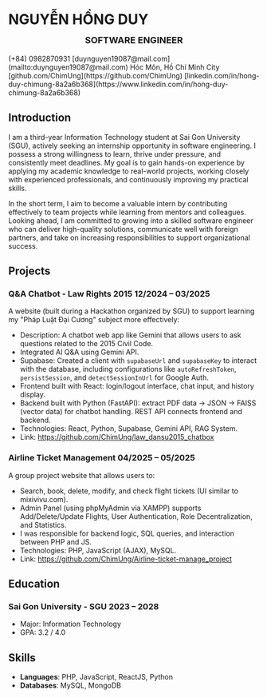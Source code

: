 # NGUYỄN HỒNG DUY
<p style="text-align: center; font-size: 18px; font-weight: bold; margin-top: -5px;">
  SOFTWARE ENGINEER
</p>
<!-- The unordered list immediately after the h1 will be formatted on a single
line. It is intended to be used for contact details -->
   (+84) 0982870931  
   [duynguyen19087@mail.com](mailto:duynguyen19087@mail.com)  
   Hóc Môn, Hồ Chí Minh City  
   [github.com/ChimUng](https://github.com/ChimUng)  
   [linkedin.com/in/hong-duy-chimung-8a2a6b368](https://www.linkedin.com/in/hong-duy-chimung-8a2a6b368)


<!-- The paragraph after the h1 and ul and before the first h2 is optional. It
is intended to be used for a short summary. -->


## Introduction

<!-- You have to wrap the "left" and "right" half of these headings in spans by
hand -->

   I am a third-year Information Technology student at Sai Gon University (SGU), actively seeking an internship opportunity in software engineering. I possess a strong willingness to learn, thrive under pressure, and consistently meet deadlines. My goal is to gain hands-on experience by applying my academic knowledge to real-world projects, working closely with experienced professionals, and continuously improving my practical skills.

   In the short term, I aim to become a valuable intern by contributing effectively to team projects while learning from mentors and colleagues. Looking ahead, I am committed to growing into a skilled software engineer who can deliver high-quality solutions, communicate well with foreign partners, and take on increasing responsibilities to support organizational success.

## Projects

### <span>Q&A Chatbot - Law Rights 2015</span> <span>12/2024 – 03/2025</span>
   
A website (built during a Hackathon organized by SGU) to support learning my "Pháp Luật Đại Cương" subject more effectively:

   - Description: A chatbot web app like Gemini that allows users to ask questions related to the 2015 Civil Code.
   - Integrated AI Q&A using Gemini API.
   - Supabase: Created a client with `supabaseUrl` and `supabaseKey` to interact with the database, including configurations like `autoRefreshToken`, `persistSession`, and `detectSessionInUrl` for Google Auth.
   - Frontend built with React: login/logout interface, chat input, and history display.
   - Backend built with Python (FastAPI): extract PDF data → JSON → FAISS (vector data) for chatbot handling. REST API connects frontend and backend.
   - Technologies: React, Python, Supabase, Gemini API, RAG System.
   - Link: https://github.com/ChimUng/law_dansu2015_chatbox

### <span>Airline Ticket Management</span> <span>04/2025 – 05/2025</span>

A group project website that allows users to:

   - Search, book, delete, modify, and check flight tickets (UI similar to mixivivu.com).
   - Admin Panel (using phpMyAdmin via XAMPP) supports Add/Delete/Update Flights, User Authentication, Role Decentralization, and Statistics.
   - I was responsible for backend logic, SQL queries, and interaction between PHP and JS.
   - Technologies: PHP, JavaScript (AJAX), MySQL.
   - Link: https://github.com/ChimUng/Airline-ticket-manage_project
## Education

### <span>Sai Gon University - SGU</span> <span>2023 – 2028</span>

   - Major: Information Technology
   - GPA: 3.2 / 4.0

## Skills

   - **Languages**: PHP, JavaScript, ReactJS, Python 
   - **Databases**: MySQL, MongoDB
